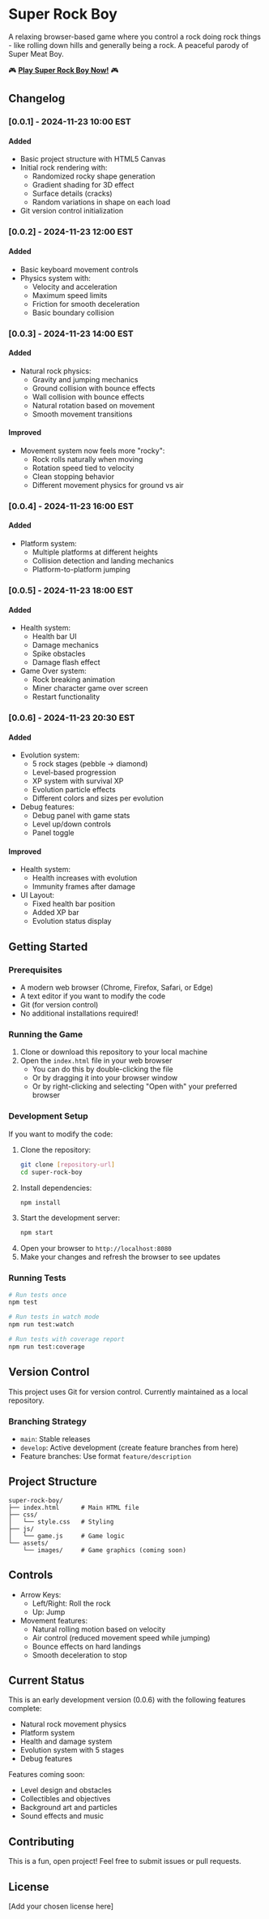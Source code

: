 # Super Rock Boy

A relaxing browser-based game where you control a rock doing rock things - like rolling down hills and generally being a rock. A peaceful parody of Super Meat Boy.

🎮 **[Play Super Rock Boy Now!](https://nathannorman.github.io/super-rock-boy)** 🎮

## Changelog

### [0.0.1] - 2024-11-23 10:00 EST
#### Added
- Basic project structure with HTML5 Canvas
- Initial rock rendering with:
  - Randomized rocky shape generation
  - Gradient shading for 3D effect
  - Surface details (cracks)
  - Random variations in shape on each load
- Git version control initialization

### [0.0.2] - 2024-11-23 12:00 EST
#### Added
- Basic keyboard movement controls
- Physics system with:
  - Velocity and acceleration
  - Maximum speed limits
  - Friction for smooth deceleration
  - Basic boundary collision

### [0.0.3] - 2024-11-23 14:00 EST
#### Added
- Natural rock physics:
  - Gravity and jumping mechanics
  - Ground collision with bounce effects
  - Wall collision with bounce effects
  - Natural rotation based on movement
  - Smooth movement transitions
#### Improved
- Movement system now feels more "rocky":
  - Rock rolls naturally when moving
  - Rotation speed tied to velocity
  - Clean stopping behavior
  - Different movement physics for ground vs air

### [0.0.4] - 2024-11-23 16:00 EST
#### Added
- Platform system:
  - Multiple platforms at different heights
  - Collision detection and landing mechanics
  - Platform-to-platform jumping

### [0.0.5] - 2024-11-23 18:00 EST
#### Added
- Health system:
  - Health bar UI
  - Damage mechanics
  - Spike obstacles
  - Damage flash effect
- Game Over system:
  - Rock breaking animation
  - Miner character game over screen
  - Restart functionality

### [0.0.6] - 2024-11-23 20:30 EST
#### Added
- Evolution system:
  - 5 rock stages (pebble → diamond)
  - Level-based progression
  - XP system with survival XP
  - Evolution particle effects
  - Different colors and sizes per evolution
- Debug features:
  - Debug panel with game stats
  - Level up/down controls
  - Panel toggle
#### Improved
- Health system:
  - Health increases with evolution
  - Immunity frames after damage
- UI Layout:
  - Fixed health bar position
  - Added XP bar
  - Evolution status display

## Getting Started

### Prerequisites
- A modern web browser (Chrome, Firefox, Safari, or Edge)
- A text editor if you want to modify the code
- Git (for version control)
- No additional installations required!

### Running the Game
1. Clone or download this repository to your local machine
2. Open the `index.html` file in your web browser
   - You can do this by double-clicking the file
   - Or by dragging it into your browser window
   - Or by right-clicking and selecting "Open with" your preferred browser

### Development Setup
If you want to modify the code:
1. Clone the repository:
   ```bash
   git clone [repository-url]
   cd super-rock-boy
   ```
2. Install dependencies:
   ```bash
   npm install
   ```
3. Start the development server:
   ```bash
   npm start
   ```
4. Open your browser to `http://localhost:8080`
5. Make your changes and refresh the browser to see updates

### Running Tests
```bash
# Run tests once
npm test

# Run tests in watch mode
npm run test:watch

# Run tests with coverage report
npm run test:coverage
```

## Version Control
This project uses Git for version control. Currently maintained as a local repository.

### Branching Strategy
- `main`: Stable releases
- `develop`: Active development (create feature branches from here)
- Feature branches: Use format `feature/description`

## Project Structure
```
super-rock-boy/
├── index.html      # Main HTML file
├── css/
│   └── style.css   # Styling
├── js/
│   └── game.js     # Game logic
└── assets/
    └── images/     # Game graphics (coming soon)
```

## Controls
- Arrow Keys:
  - Left/Right: Roll the rock
  - Up: Jump
- Movement features:
  - Natural rolling motion based on velocity
  - Air control (reduced movement speed while jumping)
  - Bounce effects on hard landings
  - Smooth deceleration to stop

## Current Status
This is an early development version (0.0.6) with the following features complete:
- Natural rock movement physics
- Platform system
- Health and damage system
- Evolution system with 5 stages
- Debug features

Features coming soon:
- Level design and obstacles
- Collectibles and objectives
- Background art and particles
- Sound effects and music

## Contributing
This is a fun, open project! Feel free to submit issues or pull requests.

## License
[Add your chosen license here]
